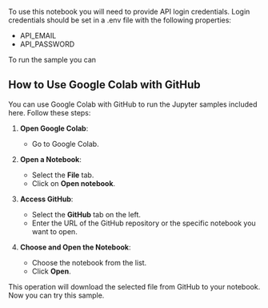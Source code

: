 To use this notebook you will need to provide API login credentials. Login credentials should be set in a .env file with the following properties:
- API_EMAIL
- API_PASSWORD

To run the sample you can
## How to Use Google Colab with GitHub

You can use Google Colab with GitHub to run the Jupyter samples included here. Follow these steps:

1. **Open Google Colab**:
   - Go to Google Colab.

2. **Open a Notebook**:
   - Select the **File** tab.
   - Click on **Open notebook**.

3. **Access GitHub**:
   - Select the **GitHub** tab on the left.
   - Enter the URL of the GitHub repository or the specific notebook you want to open.

4. **Choose and Open the Notebook**:
   - Choose the notebook from the list.
   - Click **Open**.

This operation will download the selected file from GitHub to your notebook. Now you can try this sample.
